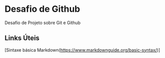 # Desafio de Github
Desafio de Projeto sobre Git e Github

## Links Úteis
[Sintaxe básica Markdown(https://www.markdownguide.org/basic-syntax/)]
